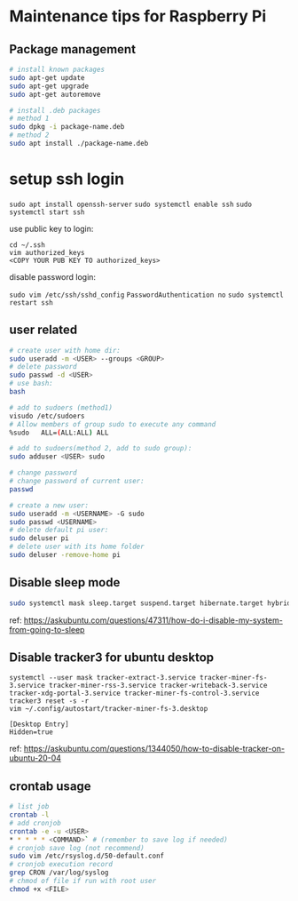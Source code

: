 # Maintenance tips for Raspberry Pi
## Package management
```bash
# install known packages
sudo apt-get update
sudo apt-get upgrade
sudo apt-get autoremove

# install .deb packages
# method 1
sudo dpkg -i package-name.deb
# method 2
sudo apt install ./package-name.deb
```

# setup ssh login
`sudo apt install openssh-server`
`sudo systemctl enable ssh`
`sudo systemctl start ssh`

use public key to login:
```
cd ~/.ssh
vim authorized_keys
<COPY YOUR PUB KEY TO authorized_keys>
```
disable password login:

`sudo vim /etc/ssh/sshd_config`
`PasswordAuthentication no`
`sudo systemctl restart ssh`

## user related
```bash
# create user with home dir:
sudo useradd -m <USER> --groups <GROUP>
# delete password
sudo passwd -d <USER>
# use bash:
bash

# add to sudoers (method1)
visudo /etc/sudoers
# Allow members of group sudo to execute any command
%sudo   ALL=(ALL:ALL) ALL

# add to sudoers(method 2, add to sudo group):
sudo adduser <USER> sudo

# change password
# change password of current user:  
passwd  

# create a new user:  
sudo useradd -m <USERNAME> -G sudo  
sudo passwd <USERNAME>
# delete default pi user:  
sudo deluser pi
# delete user with its home folder  
sudo deluser -remove-home pi
``` 

## Disable sleep mode
```bash
sudo systemctl mask sleep.target suspend.target hibernate.target hybrid-sleep.target
```
ref: https://askubuntu.com/questions/47311/how-do-i-disable-my-system-from-going-to-sleep

## Disable tracker3 for ubuntu desktop
`systemctl --user mask tracker-extract-3.service tracker-miner-fs-3.service tracker-miner-rss-3.service tracker-writeback-3.service tracker-xdg-portal-3.service tracker-miner-fs-control-3.service`  
`tracker3 reset -s -r`  
`vim ~/.config/autostart/tracker-miner-fs-3.desktop`  
```
[Desktop Entry]
Hidden=true
```
ref: https://askubuntu.com/questions/1344050/how-to-disable-tracker-on-ubuntu-20-04

## crontab usage
```bash
# list job
crontab -l
# add cronjob
crontab -e -u <USER>
* * * * * <COMMAND>` # (remember to save log if needed)
# cronjob save log (not recommend)
sudo vim /etc/rsyslog.d/50-default.conf
# cronjob execution record
grep CRON /var/log/syslog
# chmod of file if run with root user
chmod +x <FILE>
```